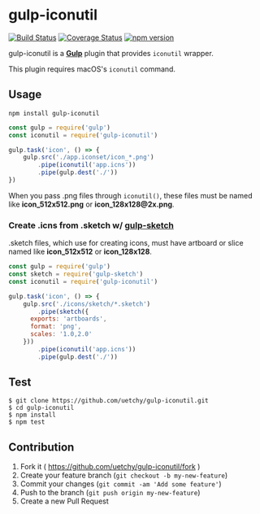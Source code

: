 # gulp-iconutil

[![Build Status](https://travis-ci.org/uetchy/gulp-iconutil.svg?branch=master)](https://travis-ci.org/uetchy/gulp-iconutil) [![Coverage Status](https://coveralls.io/repos/github/uetchy/gulp-iconutil/badge.svg?branch=master)](https://coveralls.io/github/uetchy/gulp-iconutil?branch=master) [![npm version](https://badge.fury.io/js/gulp-iconutil.svg)](https://badge.fury.io/js/gulp-iconutil)

gulp-iconutil is a [__Gulp__](http://gulpjs.com/) plugin that provides `iconutil` wrapper.

This plugin requires macOS's `iconutil` command.

## Usage

```
npm install gulp-iconutil
```

```js
const gulp = require('gulp')
const iconutil = require('gulp-iconutil')

gulp.task('icon', () => {
	gulp.src('./app.iconset/icon_*.png')
		.pipe(iconutil('app.icns'))
		.pipe(gulp.dest('./'))
})
```

When you pass .png files through `iconutil()`, these files must be named like __icon_512x512.png__ or __icon_128x128@2x.png__.

### Create .icns from .sketch w/ [gulp-sketch](https://github.com/cognitom/gulp-sketch)

.sketch files, which use for creating icons, must have artboard or slice named like __icon_512x512__ or __icon_128x128__.

```js
const gulp = require('gulp')
const sketch = require('gulp-sketch')
const iconutil = require('gulp-iconutil')

gulp.task('icon', () => {
	gulp.src('./icons/sketch/*.sketch')
		.pipe(sketch({
      exports: 'artboards',
      format: 'png',
      scales: '1.0,2.0'
    }))
		.pipe(iconutil('app.icns'))
		.pipe(gulp.dest('./'))
```

## Test

```console
$ git clone https://github.com/uetchy/gulp-iconutil.git
$ cd gulp-iconutil
$ npm install
$ npm test
```

## Contribution

1. Fork it ( https://github.com/uetchy/gulp-iconutil/fork )
2. Create your feature branch (`git checkout -b my-new-feature`)
3. Commit your changes (`git commit -am 'Add some feature'`)
4. Push to the branch (`git push origin my-new-feature`)
5. Create a new Pull Request

